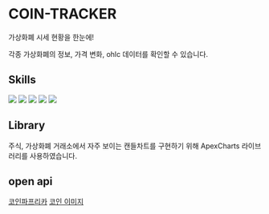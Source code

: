 <!-- # Getting Started with Create React App

This project was bootstrapped with [Create React App](https://github.com/facebook/create-react-app).

## Available Scripts

In the project directory, you can run:

### `npm start`

Runs the app in the development mode.\
Open [http://localhost:3000](http://localhost:3000) to view it in the browser.

The page will reload if you make edits.\
You will also see any lint errors in the console.

### `npm test`

Launches the test runner in the interactive watch mode.\
See the section about [running tests](https://facebook.github.io/create-react-app/docs/running-tests) for more information.

### `npm run build`

Builds the app for production to the `build` folder.\
It correctly bundles React in production mode and optimizes the build for the best performance.

The build is minified and the filenames include the hashes.\
Your app is ready to be deployed!

See the section about [deployment](https://facebook.github.io/create-react-app/docs/deployment) for more information.

### `npm run eject`

**Note: this is a one-way operation. Once you `eject`, you can’t go back!**

If you aren’t satisfied with the build tool and configuration choices, you can `eject` at any time. This command will remove the single build dependency from your project.

Instead, it will copy all the configuration files and the transitive dependencies (webpack, Babel, ESLint, etc) right into your project so you have full control over them. All of the commands except `eject` will still work, but they will point to the copied scripts so you can tweak them. At this point you’re on your own.

You don’t have to ever use `eject`. The curated feature set is suitable for small and middle deployments, and you shouldn’t feel obligated to use this feature. However we understand that this tool wouldn’t be useful if you couldn’t customize it when you are ready for it.

## Learn More

You can learn more in the [Create React App documentation](https://facebook.github.io/create-react-app/docs/getting-started).

To learn React, check out the [React documentation](https://reactjs.org/). -->

# COIN-TRACKER

가상화폐 시세 현황을 한눈에!

각종 가상화폐의 정보, 가격 변화, ohlc 데이터를 확인할 수 있습니다.

##  Skills

<p>
    <img src="https://img.shields.io/badge/react-%2320232a.svg?style=for-the-badge&logo=react&logoColor=%2361DAFB">
    <im src="https://img.shields.io/badge/typescript-%23007ACC.svg?style=for-the-badge&logo=typescript&logoColor=white">
    <img src="https://img.shields.io/badge/React_Router-CA4245?style=for-the-badge&logo=react-router&logoColor=white">
    <img src="https://img.shields.io/badge/-React%20Query-FF4154?style=for-the-badge&logo=react%20query&logoColor=white)">
    <img src="https://camo.githubusercontent.com/b40764551d989d021222877daa6eb197f6d85c31888f6cde200eefeeb545bfd5/68747470733a2f2f696d672e736869656c64732e696f2f62616467652f5265636f696c2d3335373845353f7374796c653d666c6174266c6f676f3d5265636f696c266c6f676f436f6c6f723d7768697465">
    <img src="https://img.shields.io/badge/styled--components-DB7093?style=for-the-badge&logo=styled-components&logoColor=white">
</p>

## Library

주식, 가상화폐 거래소에서 자주 보이는 캔들차트를 구현하기 위해  ApexCharts 라이브러리를 사용하였습니다.

## open api

[코인파프리카](https://api.coinpaprika.com/v1/coins)
[코인 이미지](https://cryptocurrencyliveprices.com/img/coinId.png)